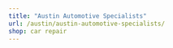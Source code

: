 ```yaml
---
title: "Austin Automotive Specialists"
url: /austin/austin-automotive-specialists/
shop: car repair
---
```

